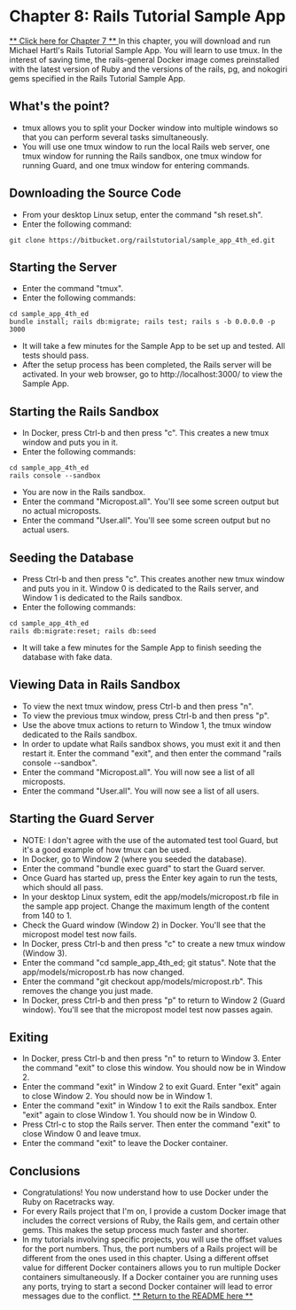 # Chapter 8: Rails Tutorial Sample App
[** Click here for Chapter 7 ** ](https://github.com/rubyonracetracks/tutorial-docker-stretch/blob/master/07-rails_app_pg.md)
In this chapter, you will download and run Michael Hartl's Rails Tutorial Sample App.  You will learn to use tmux.  In the interest of saving time, the rails-general Docker image comes preinstalled with the latest version of Ruby and the versions of the rails, pg, and nokogiri gems specified in the Rails Tutorial Sample App.

## What's the point?
* tmux allows you to split your Docker window into multiple windows so that you can perform several tasks simultaneously.
* You will use one tmux window to run the local Rails web server, one tmux window for running the Rails sandbox, one tmux window for running Guard, and one tmux window for entering commands.

## Downloading the Source Code
* From your desktop Linux setup, enter the command "sh reset.sh".
* Enter the following command:
```
git clone https://bitbucket.org/railstutorial/sample_app_4th_ed.git
```

## Starting the Server
* Enter the command "tmux".
* Enter the following commands:
```
cd sample_app_4th_ed
bundle install; rails db:migrate; rails test; rails s -b 0.0.0.0 -p 3000
```
* It will take a few minutes for the Sample App to be set up and tested.  All tests should pass.
* After the setup process has been completed, the Rails server will be activated.  In your web browser, go to http://localhost:3000/ to view the Sample App.

## Starting the Rails Sandbox
* In Docker, press Ctrl-b and then press "c".  This creates a new tmux window and puts you in it.
* Enter the following commands:
```
cd sample_app_4th_ed
rails console --sandbox
```
* You are now in the Rails sandbox.
* Enter the command "Micropost.all".  You'll see some screen output but no actual microposts.
* Enter the command "User.all".  You'll see some screen output but no actual users.

## Seeding the Database
* Press Ctrl-b and then press "c".  This creates another new tmux window and puts you in it.  Window 0 is dedicated to the Rails server, and Window 1 is dedicated to the Rails sandbox.
* Enter the following commands:
```
cd sample_app_4th_ed
rails db:migrate:reset; rails db:seed
```
* It will take a few minutes for the Sample App to finish seeding the database with fake data.

## Viewing Data in Rails Sandbox
* To view the next tmux window, press Ctrl-b and then press "n".
* To view the previous tmux window, press Ctrl-b and then press "p".
* Use the above tmux actions to return to Window 1, the tmux window dedicated to the Rails sandbox.
* In order to update what Rails sandbox shows, you must exit it and then restart it.  Enter the command "exit", and then enter the command "rails console --sandbox".
* Enter the command "Micropost.all".  You will now see a list of all microposts.
* Enter the command "User.all".  You will now see a list of all users.

## Starting the Guard Server
* NOTE: I don't agree with the use of the automated test tool Guard, but it's a good example of how tmux can be used.
* In Docker, go to Window 2 (where you seeded the database).
* Enter the command "bundle exec guard" to start the Guard server.
* Once Guard has started up, press the Enter key again to run the tests, which should all pass.
* In your desktop Linux system, edit the app/models/micropost.rb file in the sample app project.  Change the maximum length of the content from 140 to 1.
* Check the Guard window (Window 2) in Docker.  You'll see that the micropost model test now fails.
* In Docker, press Ctrl-b and then press "c" to create a new tmux window (Window 3).
* Enter the command "cd sample_app_4th_ed; git status".  Note that the app/models/micropost.rb has now changed.
* Enter the command "git checkout app/models/micropost.rb".  This removes the change you just made.
* In Docker, press Ctrl-b and then press "p" to return to Window 2 (Guard window).  You'll see that the micropost model test now passes again.

## Exiting
* In Docker, press Ctrl-b and then press "n" to return to Window 3.  Enter the command "exit" to close this window.  You should now be in Window 2.
* Enter the command "exit" in Window 2 to exit Guard.  Enter "exit" again to close Window 2.  You should now be in Window 1.
* Enter the command "exit" in Window 1 to exit the Rails sandbox.  Enter "exit" again to close Window 1.  You should now be in Window 0.
* Press Ctrl-c to stop the Rails server.  Then enter the command "exit" to close Window 0 and leave tmux.
* Enter the command "exit" to leave the Docker container.

## Conclusions
* Congratulations!  You now understand how to use Docker under the Ruby on Racetracks way.
* For every Rails project that I'm on, I provide a custom Docker image that includes the correct versions of Ruby, the Rails gem, and certain other gems.  This makes the setup process much faster and shorter.
* In my tutorials involving specific projects, you will use the offset values for the port numbers.  Thus, the port numbers of a Rails project will be different from the ones used in this chapter.  Using a different offset value for different Docker containers allows you to run multiple Docker containers simultaneously.  If a Docker container you are running uses any ports, trying to start a second Docker container will lead to error messages due to the conflict.
[** Return to the README here ** ](https://github.com/rubyonracetracks/tutorial-docker-stretch)
